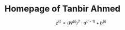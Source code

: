 # Homepage of Tanbir Ahmed 

<script id="MathJax-script" async
  src="https://cdn.jsdelivr.net/npm/mathjax@3/es5/tex-mml-chtml.js">
</script>
$$z^{(i)} = \left(W^{(i)}\right)^T\cdot a^{(i-1)} + b^{(i)}$$
